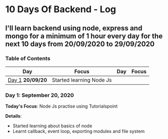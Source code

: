# 10 Days Of Backend - Log

## I'll learn backend using node, express and mongo for a minimum of 1 hour every day for the next 10 days from 20/09/2020 to 29/09/2020

<a name="toc"></a>

### Table of Contents

|             Day              |          Focus           | Day | Focus |
| :--------------------------: | :----------------------: | :-: | :---: |
| [Day 1](#day-1) **20/09/20** | Started learning Node Js |

<a name="day-1"></a>

### Day 1: September 20, 2020

**Today's Focus**: Node Js practise using Tutorialspoint

**Details**:

- Started learning about basics of node
- Learnt callback, event loop, exporting modules and file system

